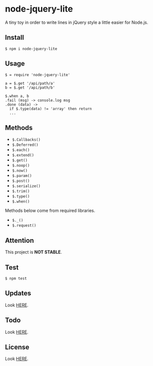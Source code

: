 # node-jquery-lite

A tiny toy in order to write lines in jQuery style a little easier for Node.js.

## Install

```
$ npm i node-jquery-lite
```

## Usage

```
$ = require 'node-jquery-lite'

a = $.get '/api/path/a'
b = $.get '/api/path/b'

$.when a, b
.fail (msg) -> console.log msg
.done (data) ->
  if $.type(data) != 'array' then return
  ...  
```

## Methods

- `$.Callbacks()`
- `$.Deferred()`
- `$.each()`
- `$.extend()`
- `$.get()`
- `$.noop()`
- `$.now()`
- `$.param()`
- `$.post()`
- `$.serialize()`
- `$.trim()`
- `$.type()`
- `$.when()`

Methods below come from required libraries.

- `$._()`
- `$.request()`
    
## Attention

This project is **NOT STABLE**.

## Test

```
$ npm test
```

## Updates

Look [HERE](update.md).

## Todo

Look [HERE](todo.md).

## License

Look [HERE](license.md).